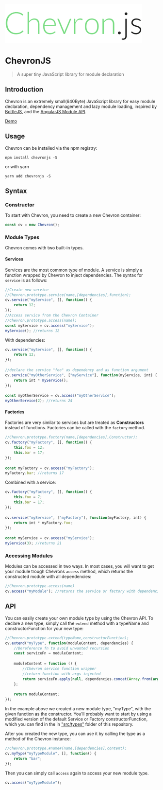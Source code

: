 ![ChevronJS](./logo.png)

# ChevronJS

> A super tiny JavaScript library for module declaration

## Introduction

Chevron is an extremely small(640Byte) JavaScript library for easy module declaration,
dependency management and lazy module loading,
inspired by [BottleJS](https://github.com/young-steveo/bottlejs), and the [AngularJS Module API](https://docs.angularjs.org/api/ng/type/angular.Module).

[Demo](http://codepen.io/FelixRilling/pen/AXgydJ)

## Usage

Chevron can be installed via the npm registry:

```shell
npm install chevronjs -S
```

or with yarn

```shell
yarn add chevronjs -S
```

## Syntax

### Constructor

To start with Chevron, you need to create a new Chevron container:

```javascript
const cv = new Chevron();
```

### Module Types

Chevron comes with two built-in types.

#### Services

Services are the most common type of module. A service is simply a function wrapped by Chevron to inject dependencies.
The syntax for `service` is as follows:

```javascript
//Create new service
//Chevron.prototype.service(name,[dependencies],function);
cv.service("myService", [], function() {
    return 12;
});
//Access service from the Chevron Container
//Chevron.prototype.access(name);
const myService = cv.access("myService");
myService(); //returns 12
```

With dependencies:

```javascript
cv.service("myService", [], function() {
    return 12;
});

//declare the service "foo" as dependency and as function argument
cv.service("myOtherService", ["myService"], function(myService, int) {
    return int * myService();
});

const myOtherService = cv.access("myOtherService");
myOtherService(2); //returns 24
```

#### Factories

Factories are very similar to services but are treated as **Constructors** instead of functions.
Factories can be called with the `factory` method.

```javascript
//Chevron.prototype.factory(name,[dependencies],Constructor);
cv.factory("myFactory", [], function() {
    this.foo = 12;
    this.bar = 17;
});

const myFactory = cv.access("myFactory");
myFactory.bar; //returns 17
```

Combined with a service:

```javascript
cv.factory("myFactory", [], function() {
    this.foo = 7;
    this.bar = 17;
});

cv.service("myService", ["myFactory"], function(myFactory, int) {
    return int * myFactory.foo;
});

const myService = cv.access("myService");
myService(3); //returns 21
```

### Accessing Modules

Modules can be accessed in two ways.
In most cases, you will want to get your module trough Chevrons `access` method,
which returns the constructed module with all dependencies:

```javascript
//Chevron.prototype.access(name)
cv.access("myModule"); //returns the service or factory with dependencies injected into arguments
```

## API

You can easily create your own module type by using the Chevron API.
To declare a new type, simply call the `extend` method with a typeName and constructorFunction for your new type:

```javascript
//Chevron.prototype.extend(typeName,constructorFunction);
cv.extend("myType", function(moduleContent, dependencies) {
    //Dereference fn to avoid unwanted recursion
    const serviceFn = moduleContent;

    moduleContent = function () {
        //Chevron service function wrapper
        //return function with args injected
        return serviceFn.apply(null, dependencies.concat(Array.from(arguments)));
    };

    return moduleContent;
});
```

In the example above we created a new module type, "myType", with the given function as the constructor.
You'll probably want to start by using a modified version of the default Service or Factory constructorFunction,
which you can find in the in ["src/types"](https://github.com/FelixRilling/chevronjs/tree/master/src/types) folder of this repository.

After you created the new type, you can use it by calling the type as a method of the Chevron instance:

```javascript
//Chevron.prototype.#name#(name,[dependencies],content);
cv.myType("myTypeModule", [], function() {
    return "bar";
});
```

Then you can simply call `access` again to access your new module type.

```javascript
cv.access("myTypeModule");
```
